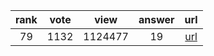 
| rank | vote | view | answer | url |
|:-:|:-:|:-:|:-:|:-:|
|79|1132|1124477|19| [url](http://stackoverflow.com/questions/2600191/how-to-count-the-occurrences-of-a-list-item) |
